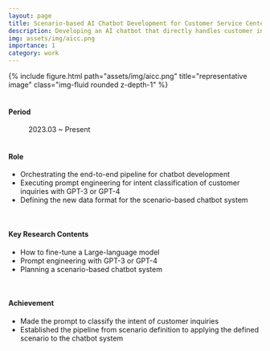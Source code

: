 ```yaml
---
layout: page
title: Scenario-based AI Chatbot Development for Customer Service Center
description: Developing an AI chatbot that directly handles customer inquiries using Large Language Models such as GPT-3 or GPT-4
img: assets/img/aicc.png
importance: 1
category: work
---
```


<div class="row">
    <div class="col-sm mt-3 mt-md-0">
        {% include figure.html path="assets/img/aicc.png" title="representative image" class="img-fluid rounded z-depth-1" %}
    </div>
</div>
<br>

<h4>Period</h4>
<dd>2023.03 ~ Present</dd>
<br>

<h4>Role</h4>
<ul>
    <li>Orchestrating the end-to-end pipeline for chatbot development</li>
    <li>Executing prompt engineering for intent classification of customer inquiries with GPT-3 or GPT-4</li>
    <li>Defining the new data format for the scenario-based chatbot system</li>
</ul>
<br>

<h4>Key Research Contents</h4>
<ul>
    <li>How to fine-tune a Large-language model</li>
    <li>Prompt engineering with GPT-3 or GPT-4</li>
    <li>Planning a scenario-based chatbot system</li>
</ul>
<br>

<h4>Achievement</h4>
<ul>
    <li>Made the prompt to classify the intent of customer inquiries</li>
    <li>Established the pipeline from scenario definition to applying the defined scenario to the chatbot system</li>
</ul>
